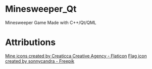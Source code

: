 # Minesweeper_Qt
Minesweeper Game Made with C++/Qt/QML

# Attributions
<a href="https://www.flaticon.com/free-icons/mine" title="mine icons">Mine icons created by Creaticca Creative Agency - Flaticon</a>
<a href="https://www.freepik.com/icon/flag_16771882#fromView=keyword&page=1&position=91&uuid=a58f54fa-5ea7-4ac9-9fae-a7f2fb24842f" title="flag icon">Flag icon created by sonnycandra - Freepik</a>

